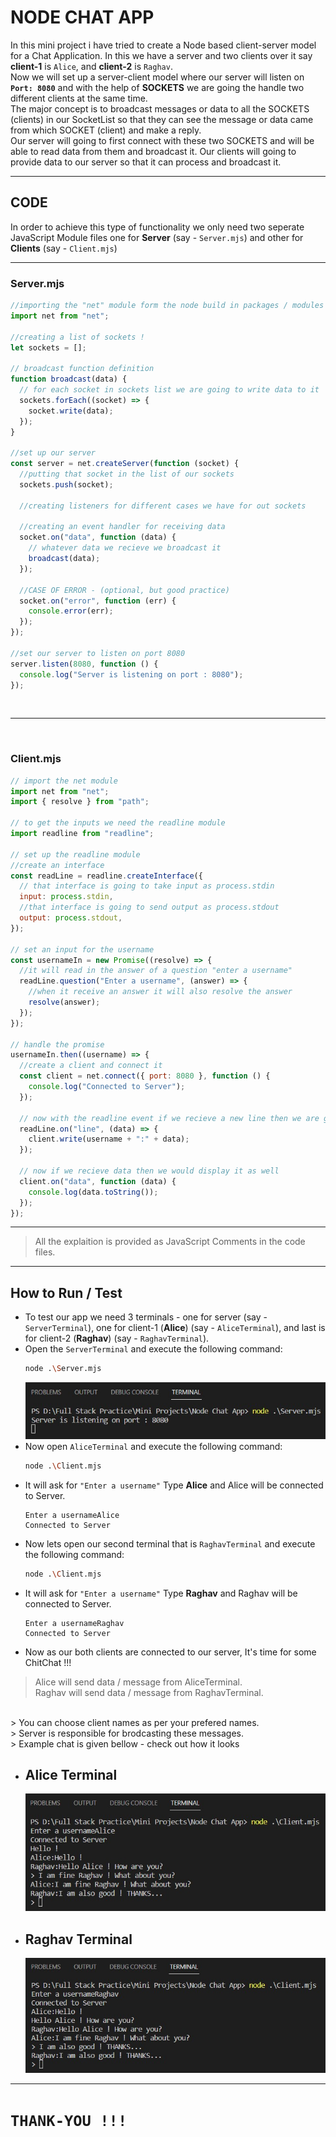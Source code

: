 # **NODE CHAT APP**
In this mini project i have tried to create a Node based client-server model for a Chat Application. In this we have a server and two clients over it say **client-1** is ``Alice``, and **client-2** is ``Raghav``.
<br>
Now we will set up a server-client model where our server will listen on **``Port: 8080``** and with the help of **SOCKETS** we are going the handle two different clients at the same time.
<br>
The major concept is to broadcast messages or data to all the SOCKETS (clients) in our SocketList so that they can see the message or data came from which SOCKET (client) and make a reply.
<br>
Our server will going to first connect with these two SOCKETS and will be able to read data from them and broadcast it. Our clients will going to provide data to our server so that it can process and broadcast it.

---

## **CODE**

In order to achieve this type of functionality we only need two seperate JavaScript Module files one for **Server** (say - ``Server.mjs``) and other for **Clients** (say - ``Client.mjs``)

---

### **Server.mjs**
```js
//importing the "net" module form the node build in packages / modules
import net from "net";

//creating a list of sockets !
let sockets = [];

// broadcast function definition
function broadcast(data) {
  // for each socket in sockets list we are going to write data to it
  sockets.forEach((socket) => {
    socket.write(data);
  });
}

//set up our server
const server = net.createServer(function (socket) {
  //putting that socket in the list of our sockets
  sockets.push(socket);

  //creating listeners for different cases we have for out sockets

  //creating an event handler for receiving data
  socket.on("data", function (data) {
    // whatever data we recieve we broadcast it
    broadcast(data);
  });

  //CASE OF ERROR - (optional, but good practice)
  socket.on("error", function (err) {
    console.error(err);
  });
});

//set our server to listen on port 8080
server.listen(8080, function () {
  console.log("Server is listening on port : 8080");
});
```
<br>

---

<br>

### **Client.mjs**

```js
// import the net module
import net from "net";
import { resolve } from "path";

// to get the inputs we need the readline module
import readline from "readline";

// set up the readline module
//create an interface
const readLine = readline.createInterface({
  // that interface is going to take input as process.stdin
  input: process.stdin,
  //that interface is going to send output as process.stdout
  output: process.stdout,
});

// set an input for the username
const usernameIn = new Promise((resolve) => {
  //it will read in the answer of a question "enter a username"
  readLine.question("Enter a username", (answer) => {
    //when it receive an answer it will also resolve the answer
    resolve(answer);
  });
});

// handle the promise
usernameIn.then((username) => {
  //create a client and connect it
  const client = net.connect({ port: 8080 }, function () {
    console.log("Connected to Server");
  });

  // now with the readline event if we recieve a new line then we are going to take that data and go ahed and write it
  readLine.on("line", (data) => {
    client.write(username + ":" + data);
  });

  // now if we recieve data then we would display it as well
  client.on("data", function (data) {
    console.log(data.toString());
  });
});
```

---

> All the explaition is provided as JavaScript Comments in the code files.

---

## **How to Run / Test**
- To test our app we need 3 terminals - one for server (say - ``ServerTerminal``), one for client-1 (**Alice**) (say - ``AliceTerminal``), and last is for client-2 (**Raghav**) (say - ``RaghavTerminal``).
- Open the ``ServerTerminal`` and execute the following command:
  ```sh 
  node .\Server.mjs 
  ```
  ![ServerRunning](Output%20Snippits/server.jpg)
- Now open ``AliceTerminal`` and execute the following command:
  ```sh
  node .\Client.mjs
  ```
- It will ask for ``"Enter a username"`` Type **Alice** and Alice will be connected to Server.
  ```
  Enter a usernameAlice
  Connected to Server
  ```
- Now lets open our second terminal that is ``RaghavTerminal`` and execute the following command:
  ```sh
  node .\Client.mjs
  ```
- It will ask for ``"Enter a username"`` Type **Raghav** and Raghav will be connected to Server.
  ```
  Enter a usernameRaghav
  Connected to Server
  ```
- Now as our both clients are connected to our server, It's time for some ChitChat !!!

> Alice will send data / message from AliceTerminal. <br>
> Raghav will send data / message from RaghavTerminal.
<br>
> You can choose client names as per your prefered names. <br>
> Server is responsible for brodcasting these messages. <br>
> Example chat is given bellow - check out how it looks

- ## **Alice Terminal**
  ![AliceTerminal](Output%20Snippits/client-1%20(Alice).jpg) <br>
- ## **Raghav Terminal**
  ![RaghavTerminal](Output%20Snippits/client-2%20(Raghav).jpg) <br>

---

# **``THANK-YOU !!!``**
  